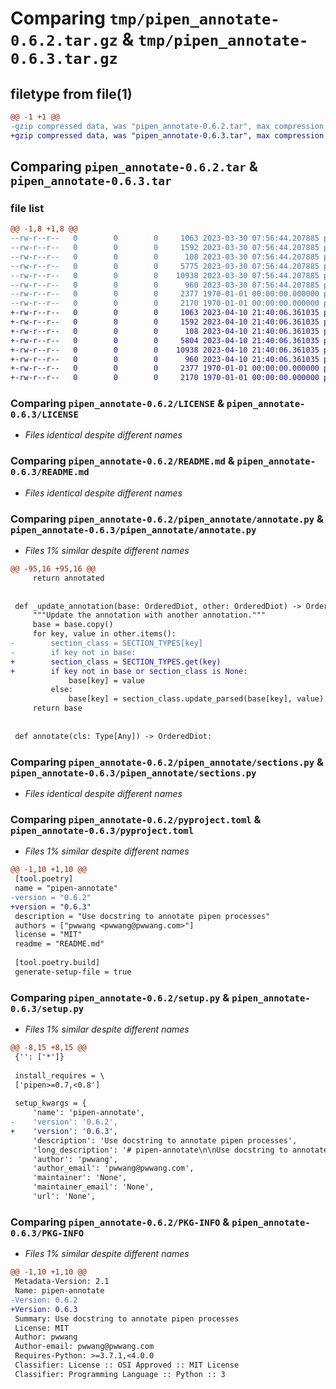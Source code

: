 # Comparing `tmp/pipen_annotate-0.6.2.tar.gz` & `tmp/pipen_annotate-0.6.3.tar.gz`

## filetype from file(1)

```diff
@@ -1 +1 @@
-gzip compressed data, was "pipen_annotate-0.6.2.tar", max compression
+gzip compressed data, was "pipen_annotate-0.6.3.tar", max compression
```

## Comparing `pipen_annotate-0.6.2.tar` & `pipen_annotate-0.6.3.tar`

### file list

```diff
@@ -1,8 +1,8 @@
--rw-r--r--   0        0        0     1063 2023-03-30 07:56:44.207885 pipen_annotate-0.6.2/LICENSE
--rw-r--r--   0        0        0     1592 2023-03-30 07:56:44.207885 pipen_annotate-0.6.2/README.md
--rw-r--r--   0        0        0      108 2023-03-30 07:56:44.207885 pipen_annotate-0.6.2/pipen_annotate/__init__.py
--rw-r--r--   0        0        0     5775 2023-03-30 07:56:44.207885 pipen_annotate-0.6.2/pipen_annotate/annotate.py
--rw-r--r--   0        0        0    10938 2023-03-30 07:56:44.207885 pipen_annotate-0.6.2/pipen_annotate/sections.py
--rw-r--r--   0        0        0      960 2023-03-30 07:56:44.207885 pipen_annotate-0.6.2/pyproject.toml
--rw-r--r--   0        0        0     2377 1970-01-01 00:00:00.000000 pipen_annotate-0.6.2/setup.py
--rw-r--r--   0        0        0     2170 1970-01-01 00:00:00.000000 pipen_annotate-0.6.2/PKG-INFO
+-rw-r--r--   0        0        0     1063 2023-04-10 21:40:06.361035 pipen_annotate-0.6.3/LICENSE
+-rw-r--r--   0        0        0     1592 2023-04-10 21:40:06.361035 pipen_annotate-0.6.3/README.md
+-rw-r--r--   0        0        0      108 2023-04-10 21:40:06.361035 pipen_annotate-0.6.3/pipen_annotate/__init__.py
+-rw-r--r--   0        0        0     5804 2023-04-10 21:40:06.361035 pipen_annotate-0.6.3/pipen_annotate/annotate.py
+-rw-r--r--   0        0        0    10938 2023-04-10 21:40:06.361035 pipen_annotate-0.6.3/pipen_annotate/sections.py
+-rw-r--r--   0        0        0      960 2023-04-10 21:40:06.361035 pipen_annotate-0.6.3/pyproject.toml
+-rw-r--r--   0        0        0     2377 1970-01-01 00:00:00.000000 pipen_annotate-0.6.3/setup.py
+-rw-r--r--   0        0        0     2170 1970-01-01 00:00:00.000000 pipen_annotate-0.6.3/PKG-INFO
```

### Comparing `pipen_annotate-0.6.2/LICENSE` & `pipen_annotate-0.6.3/LICENSE`

 * *Files identical despite different names*

### Comparing `pipen_annotate-0.6.2/README.md` & `pipen_annotate-0.6.3/README.md`

 * *Files identical despite different names*

### Comparing `pipen_annotate-0.6.2/pipen_annotate/annotate.py` & `pipen_annotate-0.6.3/pipen_annotate/annotate.py`

 * *Files 1% similar despite different names*

```diff
@@ -95,16 +95,16 @@
     return annotated
 
 
 def _update_annotation(base: OrderedDiot, other: OrderedDiot) -> OrderedDiot:
     """Update the annotation with another annotation."""
     base = base.copy()
     for key, value in other.items():
-        section_class = SECTION_TYPES[key]
-        if key not in base:
+        section_class = SECTION_TYPES.get(key)
+        if key not in base or section_class is None:
             base[key] = value
         else:
             base[key] = section_class.update_parsed(base[key], value)
     return base
 
 
 def annotate(cls: Type[Any]) -> OrderedDiot:
```

### Comparing `pipen_annotate-0.6.2/pipen_annotate/sections.py` & `pipen_annotate-0.6.3/pipen_annotate/sections.py`

 * *Files identical despite different names*

### Comparing `pipen_annotate-0.6.2/pyproject.toml` & `pipen_annotate-0.6.3/pyproject.toml`

 * *Files 1% similar despite different names*

```diff
@@ -1,10 +1,10 @@
 [tool.poetry]
 name = "pipen-annotate"
-version = "0.6.2"
+version = "0.6.3"
 description = "Use docstring to annotate pipen processes"
 authors = ["pwwang <pwwang@pwwang.com>"]
 license = "MIT"
 readme = "README.md"
 
 [tool.poetry.build]
 generate-setup-file = true
```

### Comparing `pipen_annotate-0.6.2/setup.py` & `pipen_annotate-0.6.3/setup.py`

 * *Files 1% similar despite different names*

```diff
@@ -8,15 +8,15 @@
 {'': ['*']}
 
 install_requires = \
 ['pipen>=0.7,<0.8']
 
 setup_kwargs = {
     'name': 'pipen-annotate',
-    'version': '0.6.2',
+    'version': '0.6.3',
     'description': 'Use docstring to annotate pipen processes',
     'long_description': '# pipen-annotate\n\nUse docstring to annotate [pipen](https://github.com/pwwang/pipen) processes\n\n## Installation\n\n```shell\npip install -U pipen-annotate\n```\n\n## Usage\n\n```python\nfrom pprint import pprint\nfrom pipen import Proc\nfrom pipen_annotate import annotate\n\n\nclass Process(Proc):\n    """Short description\n\n    Long description\n\n    Input:\n        infile: An input file\n        invar: An input variable\n\n    Output:\n        outfile: The output file\n\n    Envs:\n        ncores: Number of cores\n    """\n    input = "infile:file, invar"\n    output = "outfile:file:output.txt"\n    args = {\'ncores\': 1}\n\nannotated = annotate(Process)\n# prints:\n{\'Envs\': {\'ncores\': {\'attrs\': OrderedDiot([(\'default\', 1)]),\n                     \'help\': \'Number of cores\',\n                     \'terms\': OrderedDiot([])}},\n \'Input\': {\'infile\': {\'attrs\': {\'action\': \'extend\',\n                                \'itype\': \'file\',\n                                \'nargs\': \'+\'},\n                      \'help\': \'An input file\',\n                      \'terms\': OrderedDiot([])},\n           \'invar\': {\'attrs\': {\'action\': \'extend\',\n                               \'itype\': \'var\',\n                               \'nargs\': \'+\'},\n                     \'help\': \'An input variable\',\n                     \'terms\': OrderedDiot([])}},\n \'Output\': {\'outfile\': {\'attrs\': {\'default\': \'output.txt\',\n                                  \'otype\': \'file\'},\n                        \'help\': \'The output file\',\n                        \'terms\': OrderedDiot([])}},\n \'Summary\': {\'long\': \'Long description\\n\',\n             \'short\': \'Short description\'}}\n```\n',
     'author': 'pwwang',
     'author_email': 'pwwang@pwwang.com',
     'maintainer': 'None',
     'maintainer_email': 'None',
     'url': 'None',
```

### Comparing `pipen_annotate-0.6.2/PKG-INFO` & `pipen_annotate-0.6.3/PKG-INFO`

 * *Files 1% similar despite different names*

```diff
@@ -1,10 +1,10 @@
 Metadata-Version: 2.1
 Name: pipen-annotate
-Version: 0.6.2
+Version: 0.6.3
 Summary: Use docstring to annotate pipen processes
 License: MIT
 Author: pwwang
 Author-email: pwwang@pwwang.com
 Requires-Python: >=3.7.1,<4.0.0
 Classifier: License :: OSI Approved :: MIT License
 Classifier: Programming Language :: Python :: 3
```

